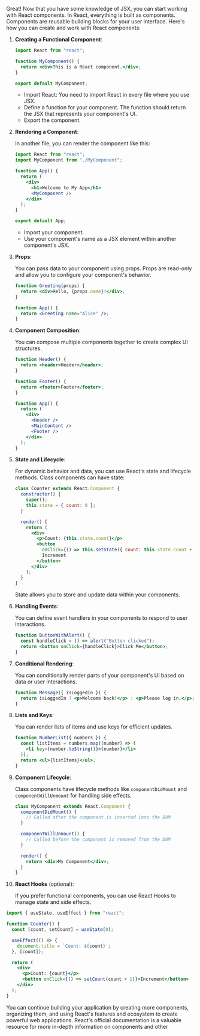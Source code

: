 Great! Now that you have some knowledge of JSX, you can start working with React components. In React, everything is built as components. Components are reusable building blocks for your user interface. Here's how you can create and work with React components:

1. **Creating a Functional Component**:

   ```jsx
   import React from "react";

   function MyComponent() {
     return <div>This is a React component.</div>;
   }

   export default MyComponent;
   ```

   - Import React: You need to import React in every file where you use JSX.
   - Define a function for your component. The function should return the JSX that represents your component's UI.
   - Export the component.

2. **Rendering a Component**:

   In another file, you can render the component like this:

   ```jsx
   import React from "react";
   import MyComponent from "./MyComponent";

   function App() {
     return (
       <div>
         <h1>Welcome to My App</h1>
         <MyComponent />
       </div>
     );
   }

   export default App;
   ```

   - Import your component.
   - Use your component's name as a JSX element within another component's JSX.

3. **Props**:

   You can pass data to your component using props. Props are read-only and allow you to configure your component's behavior.

   ```jsx
   function Greeting(props) {
     return <div>Hello, {props.name}!</div>;
   }

   function App() {
     return <Greeting name="Alice" />;
   }
   ```

4. **Component Composition**:

   You can compose multiple components together to create complex UI structures.

   ```jsx
   function Header() {
     return <header>Header</header>;
   }

   function Footer() {
     return <footer>Footer</footer>;
   }

   function App() {
     return (
       <div>
         <Header />
         <MainContent />
         <Footer />
       </div>
     );
   }
   ```

5. **State and Lifecycle**:

   For dynamic behavior and data, you can use React's state and lifecycle methods. Class components can have state:

   ```jsx
   class Counter extends React.Component {
     constructor() {
       super();
       this.state = { count: 0 };
     }

     render() {
       return (
         <div>
           <p>Count: {this.state.count}</p>
           <button
             onClick={() => this.setState({ count: this.state.count + 1 })}>
             Increment
           </button>
         </div>
       );
     }
   }
   ```

   State allows you to store and update data within your components.

6. **Handling Events**:

   You can define event handlers in your components to respond to user interactions.

   ```jsx
   function ButtonWithAlert() {
     const handleClick = () => alert("Button clicked");
     return <button onClick={handleClick}>Click Me</button>;
   }
   ```

7. **Conditional Rendering**:

   You can conditionally render parts of your component's UI based on data or user interactions.

   ```jsx
   function Message({ isLoggedIn }) {
     return isLoggedIn ? <p>Welcome back!</p> : <p>Please log in.</p>;
   }
   ```

8. **Lists and Keys**:

   You can render lists of items and use keys for efficient updates.

   ```jsx
   function NumberList({ numbers }) {
     const listItems = numbers.map((number) => (
       <li key={number.toString()}>{number}</li>
     ));
     return <ul>{listItems}</ul>;
   }
   ```

9. **Component Lifecycle**:

   Class components have lifecycle methods like `componentDidMount` and `componentWillUnmount` for handling side effects.

   ```jsx
   class MyComponent extends React.Component {
     componentDidMount() {
       // Called after the component is inserted into the DOM
     }

     componentWillUnmount() {
       // Called before the component is removed from the DOM
     }

     render() {
       return <div>My Component</div>;
     }
   }
   ```

10. **React Hooks** (optional):

    If you prefer functional components, you can use React Hooks to manage state and side effects.

```jsx
import { useState, useEffect } from "react";

function Counter() {
  const [count, setCount] = useState(0);

  useEffect(() => {
    document.title = `Count: ${count}`;
  }, [count]);

  return (
    <div>
      <p>Count: {count}</p>
      <button onClick={() => setCount(count + 1)}>Increment</button>
    </div>
  );
}
```

You can continue building your application by creating more components, organizing them, and using React's features and ecosystem to create powerful web applications. React's official documentation is a valuable resource for more in-depth information on components and other
